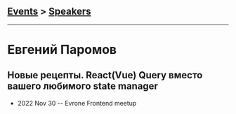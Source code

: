 ## [Events](../README.md) > [Speakers](../speakers.md)
---

# Евгений Паромов

## Новые рецепты. React(Vue) Query вместо вашего любимого state manager
- 2022 Nov 30 -- Evrone Frontend meetup    
